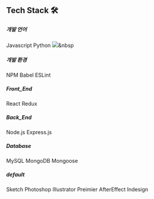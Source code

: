 ## Tech Stack 🛠

##### 개발 언어
Javascript Python
<img src="https://img.shields.io/badge/Python-3766AB?style=flat-square&logo=Python&logoColor=white"/></a>&nbsp 

##### 개발 환경
NPM Babel ESLint

##### Front_End
React Redux

##### Back_End
Node.js Express.js

##### Database
MySQL MongoDB Mongoose

##### default
Sketch Photoshop Illustrator Preimier AfterEffect Indesign 

<!--
**Juhye-Kim/Juhye-Kim** is a ✨ _special_ ✨ repository because its `README.md` (this file) appears on your GitHub profile.

Here are some ideas to get you started:

- 🔭 I’m currently working on ...
- 🌱 I’m currently learning ...
- 👯 I’m looking to collaborate on ...
- 🤔 I’m looking for help with ...
- 💬 Ask me about ...
- 📫 How to reach me: ...
- 😄 Pronouns: ...
- ⚡ Fun fact: ...
-->
